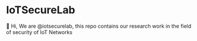 # IoTSecureLab
👋 Hi, We are @iotsecurelab, this repo contains our research work in the field of security of IoT Networks
